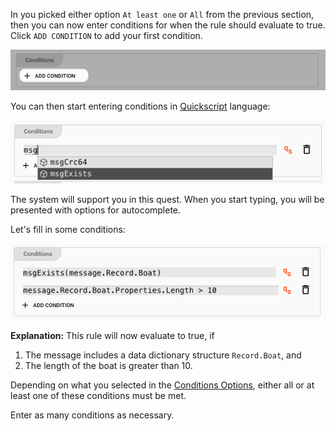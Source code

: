 In you picked either option `At least one` or `All` from the previous section, then you can now enter conditions for when the rule should evaluate to true.
Click `ADD CONDITION` to add your first condition.

![Conditions Add](._asset-conditions_images/6db418ff.png)

You can then start entering conditions in [Quickscript](/docs/language-reference/quickscript) language:

![Condition Quickscript](._asset-conditions_images/779187ab.png)

The system will support you in this quest. When you start typing, you will be presented with options for autocomplete.

Let's fill in some conditions:

![Condition Quickscript Two Conditions](._asset-conditions_images/9cce97e9.png)

**Explanation:**
This rule will now evaluate to true, if

1. The message includes a data dictionary structure `Record.Boat`, and
2. The length of the boat is greater than 10.

Depending on what you selected in the [Conditions Options](#conditions-that-must-be-fulfilled), either all or at least one of these conditions must be met.

Enter as many conditions as necessary.

